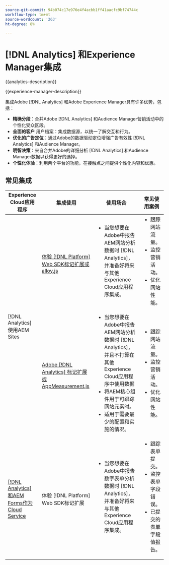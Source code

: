 ```yaml
---
source-git-commit: 94b074c17e976e4f4acbb1ff41aacfc9bf74744c
workflow-type: tm+mt
source-wordcount: '263'
ht-degree: 8%

---
```



# [!DNL Analytics] 和Experience Manager集成

{{analytics-description}}

{{experience-manager-description}}

集成Adobe [!DNL Analytics] 和Adobe Experience Manager具有许多优势，包括：

+ **精确分段**：合并Adobe [!DNL Analytics] 和Audience Manager营销活动中的个性化受众区段。
+ **全面的客户** 用户档案：集成数据源，以统一了解交互和行为。
+ **优化的广告定位**：通过Adobe的数据驱动定位增强广告有效性 [!DNL Analytics] 和Audience Manager。
+ **明智决策**：来自合并Adobe的详细分析 [!DNL Analytics] 和Audience Manager数据以获得更好的选择。
+ **个性化体验**：利用两个平台的功能，在接触点之间提供个性化内容和优惠。

## 常见集成

<table>
    <thead>
        <tr>
            <th>Experience Cloud应用程序</th>
            <th>集成使用</th>
            <th>使用场合</th>
            <th>常见使用案例</th>
        </tr>
    </thead>
    <tbody>
        <tr>
            <td rowspan="2">[!DNL Analytics] 使用AEM Sites</a></td>
            <td><a href="https://experienceleague.adobe.com/docs/experience-manager-learn/sites/integrations/experience-platform/analytics-using-web-sdk.html" target="_blank" rel="noreferrer">体验 [!DNL Platform] Web SDK标记扩展或alloy.js</a></td>
            <td>
                <ul style="margin-top: 0;">
                    <li>当您想要在Adobe中报告AEM网站分析数据时 [!DNL Analytics]，并准备好将来与其他Experience Cloud应用程序集成。</li>
                </ul>
            </td>
            <td>
                <ul style="margin-top: 0;">
                  <li>跟踪网站流量。</li>
                  <li>监控营销活动。</li>
                  <li>优化网站性能。</li>
                </ul>
            </td>
        </tr>
        <tr>
            <td><a href="https://experienceleague.adobe.com/docs/experience-manager-learn/sites/integrations/analytics/collect-data-analytics.html" target="_blank" rel="noreferrer">Adobe [!DNL Analytics] 标记扩展或AppMeasurement.js</a></td>
            <td>
                <ul style="margin-top: 0;">
                    <li>当您想要在Adobe中报告AEM网站分析数据时 [!DNL Analytics]，并且不打算在其他Experience Cloud应用程序中使用数据</li>
                    <li>将AEM核心组件用于可跟踪网站元素时。</li>
                    <li>适用于需要最少的配置和实施的情况。</li>
                </ul>
            </td>
            <td>
                <ul style="margin-top: 0;">
                  <li>跟踪网站流量。</li>
                  <li>监控营销活动。</li>
                  <li>优化网站性能。</li>
                </ul>
            </td>
        </tr>
        <tr>
            <td><a href="https://experienceleague.adobe.com/docs/experience-manager-learn/cloud-service/forms/forms-and-analytics/introduction.html" target="_blank" rel="noreferrer">[!DNL Analytics] 和AEM Forms作为Cloud Service</a></td>
            <td>体验 [!DNL Platform] Web SDK标记扩展</td>
            <td>
              <ul style="margin-top: 0;">
                <li>当您想要在Adobe中报告数字表单分析数据时 [!DNL Analytics]，并准备好将来与其他Experience Cloud应用程序集成。</li>
              </ul>
            </td>
            <td>
                <ul style="margin-top: 0;">
                  <li>跟踪表单提交。</li>
                  <li>监控表单字段错误。</li>
                  <li>已提交的表单字段值报告。</li>
                </ul>
            </td>
        </tr>
    </tbody>          
</table>
